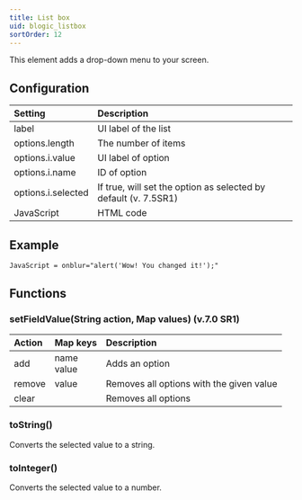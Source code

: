 ```yaml
---
title: List box
uid: blogic_listbox
sortOrder: 12
---
```


This element adds a drop-down menu to your screen.

## Configuration

| Setting            | Description          |
|:-------------------|:---------------------|
| label              | UI label of the list |
| options.length     | The number of items  |
| options.i.value    | UI label of option   |
| options.i.name     | ID of option         |
| options.i.selected | If true, will set the option as selected by default (v. 7.5SR1) |
| JavaScript         | HTML code            |

## Example

```html
JavaScript = onblur="alert('Wow! You changed it!');"
```

## Functions

### setFieldValue(String action, Map values) (v.7.0 SR1)

| Action | Map keys       | Description                              |
|:-------|:---------------|:-----------------------------------------|
| add    | name<br/>value | Adds an option                           |
| remove | value          | Removes all options with the given value |
| clear  |                | Removes all options                      |

### toString()

Converts the selected value to a string.

### toInteger()

Converts the selected value to a number.
